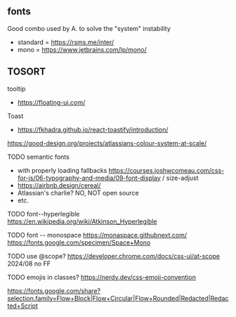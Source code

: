 




## fonts

Good combo used by A. to solve the "system" instability
* standard = https://rsms.me/inter/
* mono = https://www.jetbrains.com/lp/mono/



## TOSORT

tooltip
* https://floating-ui.com/

Toast
* https://fkhadra.github.io/react-toastify/introduction/


https://good-design.org/projects/atlassians-colour-system-at-scale/


TODO semantic fonts
- with properly loading fallbacks https://courses.joshwcomeau.com/css-for-js/06-typography-and-media/09-font-display / size-adjust
- https://airbnb.design/cereal/
- Atlassian's charlie? NO, NOT open source
- etc.

TODO font--hyperlegible  https://en.wikipedia.org/wiki/Atkinson_Hyperlegible

TODO font -- monospace https://monaspace.githubnext.com/ https://fonts.google.com/specimen/Space+Mono



TODO use @scope? https://developer.chrome.com/docs/css-ui/at-scope 2024/08 no FF

TODO emojis in classes? https://nerdy.dev/css-emoji-convention

https://fonts.google.com/share?selection.family=Flow+Block|Flow+Circular|Flow+Rounded|Redacted|Redacted+Script
